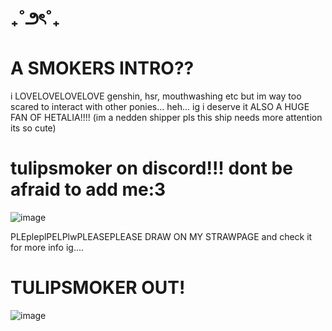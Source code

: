 # ₊˚౨ৎ˚₊
# A SMOKERS INTRO??

i LOVELOVELOVELOVE genshin, hsr, mouthwashing etc but im way too scared to interact with other ponies... 
heh... ig i deserve it
ALSO A HUGE FAN OF HETALIA!!!! 
(im a nedden shipper pls this ship needs more attention its so cute) 




# tulipsmoker on discord!!! dont be afraid to add me:3
![image](https://github.com/user-attachments/assets/67fdcdb5-620f-4d96-bd6e-85d76ddc022e)



PLEpleplPELPlwPLEASEPLEASE DRAW ON MY STRAWPAGE
and check it for more info ig....
# TULIPSMOKER OUT!
![image](https://github.com/user-attachments/assets/30ea3bbd-457e-4ec3-b228-24f55ebffbc1)
